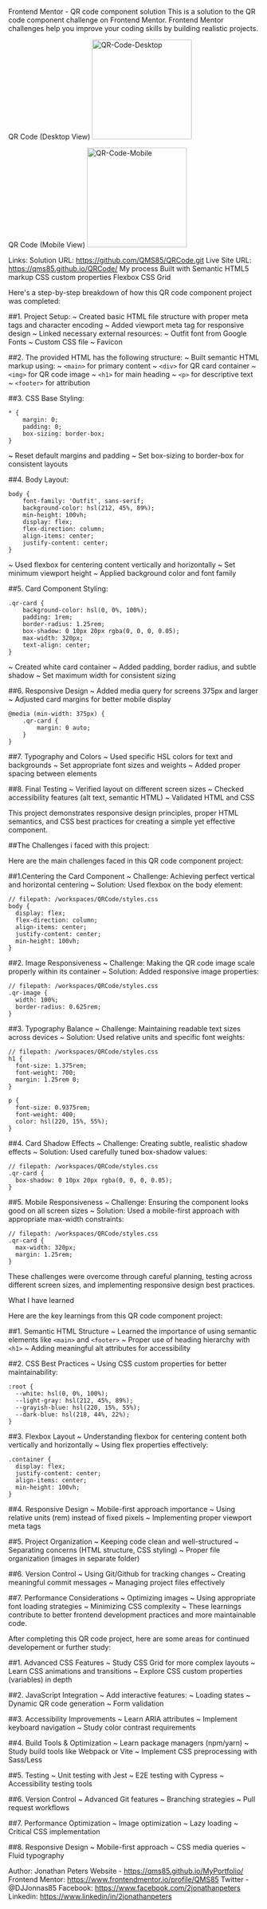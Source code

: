 Frontend Mentor - QR code component solution
This is a solution to the QR code component challenge on Frontend Mentor. 
Frontend Mentor challenges help you improve your coding skills by building realistic projects.

QR Code (Desktop View)
<a href="https://qms85.github.io/QRCode/">
<img src="qrcode.png" alt="QR-Code-Desktop" width="200"/>
</a>

QR Code (Mobile View)
<a href="https://qms85.github.io/QRCode/">
<img src="qrcode2.png" alt="QR-Code-Mobile" width="200"/>
</a>

Links:
Solution URL: https://github.com/QMS85/QRCode.git
Live Site URL: https://qms85.github.io/QRCode/
My process
Built with
Semantic HTML5 markup
CSS custom properties
Flexbox
CSS Grid

Here's a step-by-step breakdown of how this QR code component project was completed:

##1. Project Setup:
~ Created basic HTML file structure with proper meta tags and character encoding
~ Added viewport meta tag for responsive design
~ Linked necessary external resources:
~ Outfit font from Google Fonts
~ Custom CSS file
~ Favicon

##2. The provided HTML has the following structure:
~ Built semantic HTML markup using:
~ ```<main>``` for primary content
~ ```<div>``` for QR card container
~ ```<img>``` for QR code image
~ ```<h1>``` for main heading
~ ```<p>``` for descriptive text
~ ```<footer>``` for attribution

##3. CSS Base Styling:
```
* {
    margin: 0;
    padding: 0;
    box-sizing: border-box;
}
```
~ Reset default margins and padding
~ Set box-sizing to border-box for consistent layouts

##4. Body Layout:
```
body {
    font-family: 'Outfit', sans-serif;
    background-color: hsl(212, 45%, 89%);
    min-height: 100vh;
    display: flex;
    flex-direction: column;
    align-items: center;
    justify-content: center;
}
```
~ Used flexbox for centering content vertically and horizontally
~ Set minimum viewport height
~ Applied background color and font family

##5. Card Component Styling:
```
.qr-card {
    background-color: hsl(0, 0%, 100%);
    padding: 1rem;
    border-radius: 1.25rem;
    box-shadow: 0 10px 20px rgba(0, 0, 0, 0.05);
    max-width: 320px;
    text-align: center;
}
```
~ Created white card container
~ Added padding, border radius, and subtle shadow
~ Set maximum width for consistent sizing

##6. Responsive Design
~ Added media query for screens 375px and larger
~ Adjusted card margins for better mobile display
```
@media (min-width: 375px) {
    .qr-card {
        margin: 0 auto;
    }
}
```
##7. Typography and Colors
~ Used specific HSL colors for text and backgrounds
~ Set appropriate font sizes and weights
~ Added proper spacing between elements

##8. Final Testing
~ Verified layout on different screen sizes
~ Checked accessibility features (alt text, semantic HTML)
~ Validated HTML and CSS

This project demonstrates responsive design principles, proper HTML semantics, and CSS best practices for creating a simple yet effective component.

##The Challenges i faced with this project:

Here are the main challenges faced in this QR code component project:

##1.Centering the Card Component
~ Challenge: Achieving perfect vertical and horizontal centering
~ Solution: Used flexbox on the body element:
```
// filepath: /workspaces/QRCode/styles.css
body {
  display: flex;
  flex-direction: column;
  align-items: center;
  justify-content: center;
  min-height: 100vh;
}
```

##2. Image Responsiveness
~ Challenge: Making the QR code image scale properly within its container
~ Solution: Added responsive image properties:
```
// filepath: /workspaces/QRCode/styles.css
.qr-image {
  width: 100%;
  border-radius: 0.625rem;
}
```

##3. Typography Balance
~ Challenge: Maintaining readable text sizes across devices
~ Solution: Used relative units and specific font weights:
```
// filepath: /workspaces/QRCode/styles.css
h1 {
  font-size: 1.375rem;
  font-weight: 700;
  margin: 1.25rem 0;
}

p {
  font-size: 0.9375rem;
  font-weight: 400;
  color: hsl(220, 15%, 55%);
}
```

##4. Card Shadow Effects
~ Challenge: Creating subtle, realistic shadow effects
~ Solution: Used carefully tuned box-shadow values:
```
// filepath: /workspaces/QRCode/styles.css
.qr-card {
  box-shadow: 0 10px 20px rgba(0, 0, 0, 0.05);
}
```

##5. Mobile Responsiveness
~ Challenge: Ensuring the component looks good on all screen sizes
~ Solution: Used a mobile-first approach with appropriate max-width constraints:
```
// filepath: /workspaces/QRCode/styles.css
.qr-card {
  max-width: 320px;
  margin: 1.25rem;
}
```

These challenges were overcome through careful planning, testing across different screen sizes, and implementing responsive design best practices.

What I have learned

Here are the key learnings from this QR code component project:

##1. Semantic HTML Structure
~ Learned the importance of using semantic elements like ```<main>``` and ```<footer>```
~ Proper use of heading hierarchy with ```<h1>```
~ Adding meaningful alt attributes for accessibility

##2. CSS Best Practices
~ Using CSS custom properties for better maintainability:
```
:root {
  --white: hsl(0, 0%, 100%);
  --light-gray: hsl(212, 45%, 89%);
  --grayish-blue: hsl(220, 15%, 55%);
  --dark-blue: hsl(218, 44%, 22%);
}
```

##3. Flexbox Layout
~ Understanding flexbox for centering content both vertically and horizontally
~ Using flex properties effectively:
```
.container {
  display: flex;
  justify-content: center;
  align-items: center;
  min-height: 100vh;
}
```

##4. Responsive Design
~ Mobile-first approach importance
~ Using relative units (rem) instead of fixed pixels
~ Implementing proper viewport meta tags

##5. Project Organization
~ Keeping code clean and well-structured
~ Separating concerns (HTML structure, CSS styling)
~ Proper file organization (images in separate folder)

##6. Version Control
~ Using Git/Github for tracking changes
~ Creating meaningful commit messages
~ Managing project files effectively

##7. Performance Considerations
~ Optimizing images
~ Using appropriate font loading strategies
~ Minimizing CSS complexity
~ These learnings contribute to better frontend development practices and more maintainable code.

After completing this QR code project, here are some areas for continued developement or further study:

##1. Advanced CSS Features
~ Study CSS Grid for more complex layouts
~ Learn CSS animations and transitions
~ Explore CSS custom properties (variables) in depth

##2. JavaScript Integration
~ Add interactive features:
~ Loading states
~ Dynamic QR code generation
~ Form validation

##3. Accessibility Improvements
~ Learn ARIA attributes
~ Implement keyboard navigation
~ Study color contrast requirements

##4. Build Tools & Optimization
~ Learn package managers (npm/yarn)
~ Study build tools like Webpack or Vite
~ Implement CSS preprocessing with Sass/Less

##5. Testing
~ Unit testing with Jest
~ E2E testing with Cypress
~ Accessibility testing tools

##6. Version Control
~ Advanced Git features
~ Branching strategies
~ Pull request workflows

##7. Performance Optimization
~ Image optimization
~ Lazy loading
~ Critical CSS implementation
  
##8. Responsive Design
~ Mobile-first approach
~ CSS media queries
~ Fluid typography


Author: Jonathan Peters
Website - https://qms85.github.io/MyPortfolio/
Frontend Mentor: https://www.frontendmentor.io/profile/QMS85
Twitter - @DJJonnas85
Facebook: https://www.facebook.com/2jonathanpeters
Linkedin: https://www.linkedin/in/2jonathanpeters



